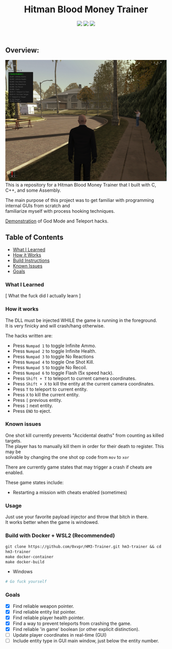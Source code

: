 <h1 align="center">Hitman Blood Money Trainer</h1>
<p align="center">
  <img src="https://img.shields.io/badge/Windows--x86-supported-44CC11"/>
  <a href="https://mit-license.org/"><img src="https://img.shields.io/badge/License-MIT-44CC11"/></a>
  <img src="https://img.shields.io/github/actions/workflow/status/0xvpr/hm3-trainer/docker_build.yml?label=Build"/>
</p>
<br>
  
## Overview:
<img src="./resources/hack_menu_screenshot.png"/>
This is a repository for a Hitman Blood Money Trainer that I built with C, C++, and some Assembly.

The main purpose of this project was to get familiar with programming internal GUIs from scratch and  
familiarize myself with process hooking techniques.

[Demonstration](https://www.youtube.com/watch?v=3Xt5_FahKMs)
of God Mode and Teleport hacks.  

## Table of Contents
- [What I Learned](#what-i-learned)
- [How it Works](#how-it-works)
- [Build Instructions](#build-instructions)
- [Known Issues](#known-issues)
- [Goals](#Goals)
  
### What I Learned
[ What the fuck did I actually learn ]

### How it works
The DLL must be injected WHILE the game is running in the foreground.  
It is very finicky and will crash/hang otherwise.

The hacks written are:
- Press <code>Numpad 1</code> to toggle Infinite Ammo.
- Press <code>Numpad 2</code> to toggle Infinite Health.
- Press <code>Numpad 3</code> to toggle No Reactions
- Press <code>Numpad 4</code> to toggle One Shot Kill.
- Press <code>Numpad 5</code> to toggle No Recoil.
- Press <code>Numpad 6</code> to toggle Flash (5x speed hack).
- Press <code>Shift + T</code> to teleport to current camera coordinates.
- Press <code>Shift + X</code> to kill the entity at the current camera coordinates.
- Press <code>T</code> to teleport to current entity.
- Press <code>X</code> to kill the current entity.
- Press <code>[</code> previous entity.
- Press <code>]</code> next entity.
- Press <code>END</code> to eject.

### Known issues
One shot kill currently prevents "Accidental deaths" from counting as killed targets.  
The player has to manually kill them in order for their death to register. This may be  
solvable by changing the one shot op code from <code>mov</code> to <code>xor</code>

There are currently game states that may trigger a crash if cheats are enabled.

These game states include:
- Restarting a mission with cheats enabled (sometimes)

### Usage
Just use your favorite payload injector and throw that bitch in there.  
It works better when the game is windowed.
### Build with Docker + WSL2 (Recommended)
```
git clone https://github.com/0xvpr/HM3-Trainer.git hm3-trainer && cd hm3-trainer
make docker-container
make docker-build
```
- Windows
```powershell
# Go fuck yourself
```

### Goals
 - [x] Find reliable weapon pointer.
 - [x] Find reliable entity list pointer.
 - [x] Find reliable player health pointer.
 - [x] Find a way to prevent teleports from crashing the game.
 - [x] Find reliable 'in game' boolean (or other explicit distinction).
 - [ ] Update player coordinates in real-time (GUI)
 - [ ] Include entity type in GUI main window, just below the entity number.
